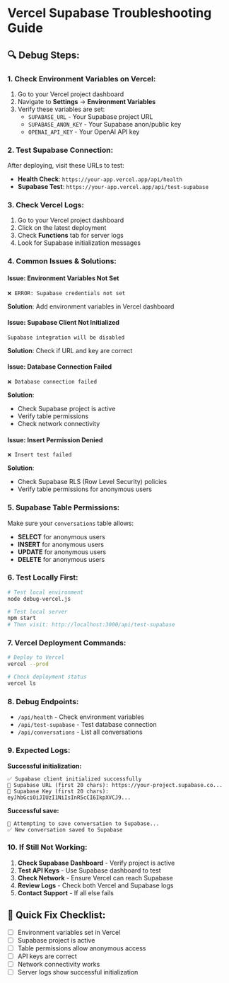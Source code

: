 # Vercel Supabase Troubleshooting Guide

## 🔍 **Debug Steps:**

### **1. Check Environment Variables on Vercel:**

1. Go to your Vercel project dashboard
2. Navigate to **Settings** → **Environment Variables**
3. Verify these variables are set:
   - `SUPABASE_URL` - Your Supabase project URL
   - `SUPABASE_ANON_KEY` - Your Supabase anon/public key
   - `OPENAI_API_KEY` - Your OpenAI API key

### **2. Test Supabase Connection:**

After deploying, visit these URLs to test:

- **Health Check**: `https://your-app.vercel.app/api/health`
- **Supabase Test**: `https://your-app.vercel.app/api/test-supabase`

### **3. Check Vercel Logs:**

1. Go to your Vercel project dashboard
2. Click on the latest deployment
3. Check **Functions** tab for server logs
4. Look for Supabase initialization messages

### **4. Common Issues & Solutions:**

#### **Issue: Environment Variables Not Set**
```
❌ ERROR: Supabase credentials not set
```
**Solution**: Add environment variables in Vercel dashboard

#### **Issue: Supabase Client Not Initialized**
```
Supabase integration will be disabled
```
**Solution**: Check if URL and key are correct

#### **Issue: Database Connection Failed**
```
❌ Database connection failed
```
**Solution**: 
- Check Supabase project is active
- Verify table permissions
- Check network connectivity

#### **Issue: Insert Permission Denied**
```
❌ Insert test failed
```
**Solution**: 
- Check Supabase RLS (Row Level Security) policies
- Verify table permissions for anonymous users

### **5. Supabase Table Permissions:**

Make sure your `conversations` table allows:
- **SELECT** for anonymous users
- **INSERT** for anonymous users  
- **UPDATE** for anonymous users
- **DELETE** for anonymous users

### **6. Test Locally First:**

```bash
# Test local environment
node debug-vercel.js

# Test local server
npm start
# Then visit: http://localhost:3000/api/test-supabase
```

### **7. Vercel Deployment Commands:**

```bash
# Deploy to Vercel
vercel --prod

# Check deployment status
vercel ls
```

### **8. Debug Endpoints:**

- `/api/health` - Check environment variables
- `/api/test-supabase` - Test database connection
- `/api/conversations` - List all conversations

### **9. Expected Logs:**

**Successful initialization:**
```
✅ Supabase client initialized successfully
🔗 Supabase URL (first 20 chars): https://your-project.supabase.co...
🔑 Supabase Key (first 20 chars): eyJhbGciOiJIUzI1NiIsInR5cCI6IkpXVCJ9...
```

**Successful save:**
```
💾 Attempting to save conversation to Supabase...
✅ New conversation saved to Supabase
```

### **10. If Still Not Working:**

1. **Check Supabase Dashboard** - Verify project is active
2. **Test API Keys** - Use Supabase dashboard to test
3. **Check Network** - Ensure Vercel can reach Supabase
4. **Review Logs** - Check both Vercel and Supabase logs
5. **Contact Support** - If all else fails

## 🚀 **Quick Fix Checklist:**

- [ ] Environment variables set in Vercel
- [ ] Supabase project is active
- [ ] Table permissions allow anonymous access
- [ ] API keys are correct
- [ ] Network connectivity works
- [ ] Server logs show successful initialization 